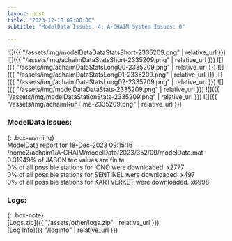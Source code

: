 ```yaml
---
layout: post
title: "2023-12-18 09:00:00"
subtitle: "ModelData Issues: 4; A-CHAIM System Issues: 0"

---
```


![]({{ "/assets/img/modelDataDataStatsShort-2335209.png" | relative_url }})
![]({{ "/assets/img/achaimDataStatsShort-2335209.png" | relative_url }})
![]({{ "/assets/img/achaimDataStatsLong00-2335209.png" | relative_url }})
![]({{ "/assets/img/achaimDataStatsLong01-2335209.png" | relative_url }})
![]({{ "/assets/img/achaimDataStatsLong02-2335209.png" | relative_url }})
![]({{ "/assets/img/modelDataDataStats-2335209.png" | relative_url }})
![]({{ "/assets/img/modelDataStationStats-2335209.png" | relative_url }})
![]({{ "/assets/img/achaimRunTime-2335209.png" | relative_url }})


### ModelData Issues:  
  
{: .box-warning}  
 ModelData report for 18-Dec-2023 09:15:16   
 /home2/achaim1/A-CHAIM/modelData/2023/352/09/modelData.mat   
 0.31949% of JASON tec values are finite   
 0% of all possible stations for IONO were downloaded. x2777   
 0% of all possible stations for SENTINEL were downloaded. x497   
 0% of all possible stations for KARTVERKET were downloaded. x6998   
  


### Logs:  
  
{: .box-note}  
[Logs.zip]({{ "/assets/other/logs.zip" | relative_url }})  
[Log Info]({{ "/logInfo" | relative_url }})  

